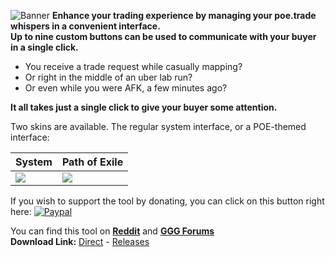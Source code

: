 ![Banner](https://raw.githubusercontent.com/lemasato/POE-Trades-Companion/master/Resources/Others/ForumBanner.png)
**Enhance your trading experience by managing your poe.trade whispers in a convenient interface.**  
**Up to nine custom buttons can be used to communicate with your buyer in a single click.**  

- You receive a trade request while casually mapping?  
- Or right in the middle of an uber lab run?  
- Or even while you were AFK, a few minutes ago?  

**It all takes just a single click to give your buyer some attention.**

Two skins are available. The regular system interface, or a POE-themed interface:  

|System|Path of Exile|
|---|---|
|![](https://raw.githubusercontent.com/lemasato/POE-Trades-Companion/master/Screenshots/GUI%20Trades%20System.png) | ![](https://raw.githubusercontent.com/lemasato/POE-Trades-Companion/master/Screenshots/GUI%20Trades%20PathOfExile.png)|

If you wish to support the tool by donating, you can click on this button right here: [![Paypal](https://raw.githubusercontent.com/lemasato/POE-Trades-Companion/master/Resources/Others/DonatePaypal.png)](https://www.paypal.com/cgi-bin/webscr?cmd=_s-xclick&hosted_button_id=BSWU76BLQBMCU)


You can find this tool on **[Reddit](https://www.reddit.com/r/pathofexile/comments/57oo3h)** and **[GGG Forums](https://www.pathofexile.com/forum/view-thread/1755148)**  
**Download Link:** [Direct](https://raw.githubusercontent.com/lemasato/POE-Trades-Companion/master/POE%20Trades%20Companion.exe) - [Releases](https://github.com/lemasato/POE-Trades-Companion/releases/latest)
